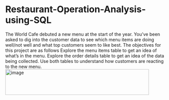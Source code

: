 # Restaurant-Operation-Analysis-using-SQL
The World Cafe debuted a new menu at the start of the year. You’ve been asked to dig into the customer data to see which menu items are doing well/not well and what top customers seem to like best.
The objectives for this project are as follows
Explore the menu items table to get an idea of what’s in the menu.
Explore the order details table to get an idea of the data being collected.
Use both tables to understand how customers are reacting to the new menu.
<img width="451" height="81" alt="image" src="https://github.com/user-attachments/assets/08e5a140-4841-4265-aa60-f8d042cdd570" />
